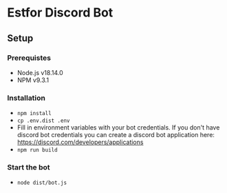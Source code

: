 # Estfor Discord Bot
## Setup
### Prerequistes
- Node.js v18.14.0
- NPM v9.3.1

### Installation
- `npm install`
- `cp .env.dist .env`
- Fill in environment variables with your bot credentials. If you don't have discord bot credentials you can create a discord bot application here: https://discord.com/developers/applications
- `npm run build`

### Start the bot
- `node dist/bot.js`